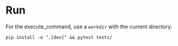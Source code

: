# Run

For the execute_command, use a `workdir` with the current directory.

`pip install -e ".[dev]" && pytest tests/`
